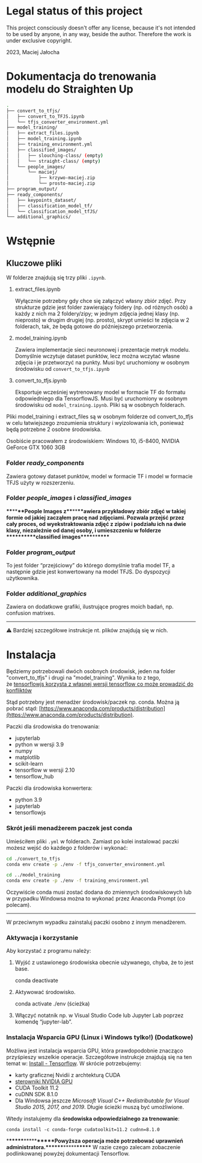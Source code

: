 # Legal status of this project

This project consciously doesn't offer any license, because it's not intended to be used by anyone, in any way, beside the author.
Therefore the work is under exclusive copyright.

2023, Maciej Jałocha

# Dokumentacja do trenowania modelu do Straighten Up

```bash
.
├── convert_to_tfjs/
│   ├── convert_to_TFJS.ipynb
│   └── tfjs_converter_environment.yml
├── model_training/
│   ├── extract_files.ipynb
│   ├── model_training.ipynb
│   ├── training_environment.yml
│   ├── classified_images/
│   │   ├── slouching-class/ (empty)
│   │   └── straight-class/ (empty)
│   └── people_images/
│       └── maciej/
│           ├── krzywo-maciej.zip
│           └── prosto-maciej.zip
├── program_output/
├── ready_components/
│   ├── keypoints_dataset/
│   ├── classification_model_tf/
│   └── classification_model_tfJS/
└── additional_graphics/
```

# Wstępnie

## Kluczowe pliki

W folderze znajdują się trzy pliki `.ipynb`.

1. extract_files.ipynb

   Wyłącznie potrzebny gdy chce się załączyć własny zbiór zdjęć. Przy strukturze gdzie jest folder zawierający foldery (np. od różnych osób) a każdy z nich ma 2 foldery/zipy; w jednym zdjęcia jednej klasy (np. nieprosto) w drugim drugiej (np. prosto), skrypt umieści te zdjęcia w 2 folderach, tak, że będą gotowe do późniejszego przetworzenia.

2. model_training.ipynb

   Zawiera implementacje sieci neuronowej i prezentacje metryk modelu. Domyślnie wczytuje dataset punktów, lecz można wczytać własne zdjęcia i je przetworzyć na punkty. Musi być uruchomiony w osobnym środowisku od `convert_to_tfjs.ipynb`

3. convert_to_tfjs.ipynb

   Eksportuje wcześniej wytrenowany model w formacie TF do formatu odpowiedniego dla TensorflowJS. Musi być uruchomiony w osobnym środowisku od `model_training.ipynb`. Pliki są w osobnych folderach.

Pliki model_training i extract_files są w osobnym folderze od convert_to_tfjs w celu łatwiejszego zrozumienia struktury i wyizolowania ich, ponieważ będą potrzebne 2 osobne środowiska.

Osobiście pracowałem z środowiskiem: Windows 10, i5-8400, NVIDIA GeForce GTX 1060 3GB

### Folder *ready_components*

Zawiera gotowy dataset punktów, model w formacie TF i model w formacie TFJS użyty w rozszerzeniu.

### Folder *people_images* i *classified_images*

**\*\***\*\***\*\***People Images z**\*\***\*\***\*\***awiera przykładowy zbiór zdjęć w takiej formie od jakiej zacząłem pracę nad zdjęciami. Pozwala przejść przez cały proces, od wyekstraktowania zdjęć z zipów i podziału ich na dwie klasy, niezależnie od danej osoby, i umieszczeniu w folderze **\*\*\*\***\*\***\*\*\*\***classified images**\*\*\*\***\*\***\*\*\*\***

### Folder _program_output_

To jest folder “przejściowy” do którego domyślnie trafia model TF, a następnie gdzie jest konwertowany na model TFJS. Do dyspozycji użytkownika.

### Folder _additional_graphics_

Zawiera on dodatkowe grafiki, ilustrujące progres moich badań, np. confusion matrixes.

---

<aside>
⚠️ Bardziej szczegółowe instrukcje nt. plików znajdują się w nich.

</aside>

# Instalacja

Będziemy potrzebowali dwóch osobnych środowisk, jeden na folder "convert_to_tfjs" i drugi na "model_training". Wynika to z tego, że [tensorflowjs korzysta z własnej wersji tensorflow co może prowadzić do konfliktów](https://github.com/tensorflow/tfjs/tree/master/tfjs-converter#step-1-converting-a-tensorflow-savedmodel-tensorflow-hub-module-keras-hdf5-tfkeras-savedmodel-or-flaxjax-model-to-a-web-friendly-format)

Stąd potrzebny jest menadżer środowisk/paczek np. conda. Można ją pobrać stąd: [https://www.anaconda.com/products/distribution](https://www.anaconda.com/products/distribution).

Paczki dla środowiska do trenowania:

- jupyterlab
- python w wersji 3.9
- numpy
- matplotlib
- scikit-learn
- tensorflow w wersji 2.10
- tensorflow_hub

Paczki dla środowiska konwertera:

- python 3.9
- jupyterlab
- tensorflowjs

### Skrót jeśli menadżerem paczek jest conda

Umieściłem pliki `.yml` w folderach. Zamiast po kolei instalować paczki możesz wejść do każdego z folderów i wykonać:

```bash
cd ./convert_to_tfjs
conda env create -p ./env -f tfjs_converter_environment.yml

cd ../model_training
conda env create -p ./env -f training_environment.yml
```

Oczywiście conda musi zostać dodana do zmiennych środowiskowych lub w przypadku Windowsa można to wykonać przez Anaconda Prompt (co polecam).

---

W przeciwnym wypadku zainstaluj paczki osobno z innym menadżerem.

### Aktywacja i korzystanie

Aby korzystać z programu należy:

1. Wyjść z ustawionego środowiska obecnie używanego, chyba, że to jest base.

   conda deactivate

2. Aktywować środowisko.

   conda activate ./env (ścieżka)

3. Włączyć notatnik np. w Visual Studio Code lub Jupyter Lab poprzez komendę “jupyter-lab”.

### Instalacja Wsparcia GPU (Linux i Windows tylko!) (Dodatkowe)

Możliwa jest instalacja wsparcia GPU, która prawdopodobnie znacząco przyśpieszy wszelkie operacje. Szczegółowe instrukcje znajdują się na ten temat w: [Install - Tensorflow](https://www.tensorflow.org/install/pip). W skrócie potrzebujemy:

- karty graficznej Nvidii z archtekturą CUDA
- [sterowniki NVIDIA GPU](https://www.nvidia.com/download/index.aspx?lang=en-us)
- CUDA Toolkit 11.2
- cuDNN SDK 8.1.0
- Dla Windowsa jeszcze *Microsoft Visual C++ Redistributable for Visual Studio 2015, 2017, and 2019*. Długie ścieżki muszą być umożliwione.

Wtedy instalujemy dla **środowiska odpowiedzialnego za trenowanie**:

```
conda install -c conda-forge cudatoolkit=11.2 cudnn=8.1.0
```

\***\*\*\*\*\***\*\*\*\*\***\*\*\*\*\***Powyższa operacja może potrzebować uprawnień administratora.\***\*\*\*\*\***\*\*\*\*\***\*\*\*\*\*** W razie czego zalecam zobaczenie podlinkowanej powyżej dokumentacji Tensorflow.
